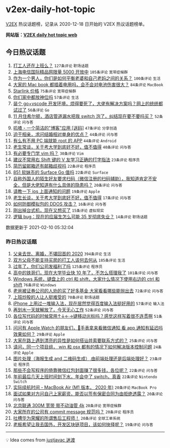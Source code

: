 # v2ex-daily-hot-topic

[V2EX](https://www.v2ex.com/) 热议话题榜，记录从 2020-12-18 日开始的 V2EX 热议话题榜单。

**网站版：[V2EX daily hot topic web](https://realleonardo.github.io/v2ex-daily-hot-topic-web/)**

## 今日热议话题

<!-- TODAY BEGIN -->

1. [打工人还在上班么？](https://www.v2ex.com/t/752514) `127条评论` `职场话题`
1. [上海电信国际精品网限量 5000 开放中](https://www.v2ex.com/t/752583) `105条评论` `宽带症候群`
1. [作为一个男人，你们是如何平衡老婆和自己老妈之间的关系？](https://www.v2ex.com/t/752516) `100条评论` `生活`
1. [大家的 Mac book 都插着电用吗，会不会对电池伤害很大？](https://www.v2ex.com/t/752528) `84条评论` `MacBook`
1. [Starlink 价格](https://www.v2ex.com/t/752575) `75条评论` `宽带症候群`
1. [你们家中都放神位吗](https://www.v2ex.com/t/752568) `57条评论` `生活`
1. [装个 go+vscode 开发环境，烦得要死了，大佬有解决方案吗？网上的统统都试过了](https://www.v2ex.com/t/752555) `56条评论` `Go`
1. [11 月住希尔顿，酒店管道漏水把我 switch 泡了，纠结现在要不要吗买？](https://www.v2ex.com/t/752520) `52条评论` `问与答`
1. [叽喳 - 一个简洁的"博客"应用 [送码]](https://www.v2ex.com/t/752521) `47条评论` `分享创造`
1. [迫于相亲，求问结婚相对单身的优点？](https://www.v2ex.com/t/752674) `44条评论` `问与答`
1. [有么有不用 PC 端就能 root 的 APP](https://www.v2ex.com/t/752517) `44条评论` `Android`
1. [老生常谈，关于考大学到底好不好，值不值得](https://www.v2ex.com/t/752716) `40条评论` `问与答`
1. [有必要专门学 vim 吗？](https://www.v2ex.com/t/752720) `30条评论` `Vim`
1. [建议不常用右 Shift 键的 V 友学习正确的打字指法](https://www.v2ex.com/t/752598) `23条评论` `程序员`
1. [简历留邮箱还有邮箱歧视吗](https://www.v2ex.com/t/752733) `22条评论` `程序员`
1. [851 软妹币的 Surface Go 值吗](https://www.v2ex.com/t/752585) `22条评论` `Surface`
1. [自称外国人的陌生好友要求扫码（微信注册的扫码辅助），我知道肯定不安全，但是大佬知道有什么具体的隐患吗？](https://www.v2ex.com/t/752584) `20条评论` `问与答`
1. [请教一下 ios 上面通知的问题](https://www.v2ex.com/t/752527) `19条评论` `Apple`
1. [老生长谈，关于考大学到底好不好，值不值得](https://www.v2ex.com/t/752710) `17条评论` `问与答`
1. [如何防御模拟包的 DDOS 攻击？](https://www.v2ex.com/t/752693) `16条评论` `问与答`
1. [刚出掉台式机，现在又想买了](https://www.v2ex.com/t/752510) `15条评论` `虚拟现实`
1. [逻辑 bug：现在的应届生怎么可能 35 岁彻底失业？](https://www.v2ex.com/t/752593) `14条评论` `职场话题`

数据更新于 2021-02-10 05:32:04

<!-- TODAY END -->

### 昨日热议话题

<!-- YESTERDAY BEGIN -->

1. [父亲去世、离婚，不堪回首的 2020](https://www.v2ex.com/t/752315) `394条评论` `生活`
1. [双方父母不能支持买房的打工人该何去何从](https://www.v2ex.com/t/752259) `185条评论` `生活`
1. [过年了，你们公司发福利了吗](https://www.v2ex.com/t/752287) `125条评论` `程序员`
1. [高中的铁哥们，现在大学毕业快 10 年了，不怎么搭理我了](https://www.v2ex.com/t/752354) `101条评论` `问与答`
1. [Windows 系统，键盘上的 ctrl 和 shift，大家什么情况下使用右边的 ctrl 和 shift](https://www.v2ex.com/t/752294) `76条评论` `Windows`
1. [老爸被证券公司的人劝的买了好多基金,大家看看哪些能抛出去](https://www.v2ex.com/t/752265) `72条评论` `问与答`
1. [上班炒股的人让人挺难受的](https://www.v2ex.com/t/752241) `70条评论` `职场话题`
1. [iPhone 上用过一堆输入法，现在居然觉得百度输入法挺好用的](https://www.v2ex.com/t/752355) `57条评论` `输入法`
1. [再划水一天就解放了，今天无心工作](https://www.v2ex.com/t/752252) `52条评论` `问与答`
1. [各位写代码的时候常用↑↓←→键移动光标吗？感觉这样写着很不连贯啊](https://www.v2ex.com/t/752329) `51条评论` `问与答`
1. [问问有 Apple Watch 的朋友们，🍎️手表拿来看微信通知 看 app 通知有延迟吗 效果如何？](https://www.v2ex.com/t/752268) `29条评论` `Apple`
1. [大家在路上遇到漂亮的异性是如何搭讪并索要联系方式的？](https://www.v2ex.com/t/752420) `25条评论` `问与答`
1. [请问，同一个项目组， win 和 osx 都有的情况下如何解决版本控制问题](https://www.v2ex.com/t/752250) `24条评论` `Apple`
1. [图片处理（海报生成 and 二维码生成）,由前端处理还是后端处理好？](https://www.v2ex.com/t/752267) `23条评论` `程序员`
1. [那些不会写程序的倚靠微信红包封面赚了很多钱，各位呢？](https://www.v2ex.com/t/752310) `22条评论` `问与答`
1. [年前最后几天上班时间划下水，年会中了 switch，真香](https://www.v2ex.com/t/752243) `22条评论` `Nintendo Switch`
1. [实际续航时间 - MacBook Air (M1 版本， 2020 年)](https://www.v2ex.com/t/752425) `20条评论` `MacBook Pro`
1. [面试如果对方问自己上家薪资，能否以签有保密合同为由拒绝透露？](https://www.v2ex.com/t/752349) `20条评论` `问与答`
1. [北京联通 300M 宽带 带不动油管 4k](https://www.v2ex.com/t/752336) `20条评论` `宽带症候群`
1. [大家所在的公司有 commit message 规范吗？](https://www.v2ex.com/t/752319) `20条评论` `程序员`
1. [吐槽华为荣耀的所谓售后工程师！](https://www.v2ex.com/t/752278) `20条评论` `全球工单系统`
1. [老板希望让我去国外，开发区块链项目，该如何抉择呢？](https://www.v2ex.com/t/752488) `19条评论` `问与答`

<!-- YESTERDAY END -->

---

💡 Idea comes from [justjavac 迷渡](https://github.com/justjavac/)
